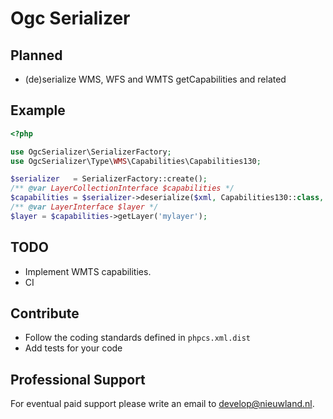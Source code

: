 # Ogc Serializer


## Planned

* (de)serialize WMS, WFS and WMTS getCapabilities and related

## Example

```php
<?php

use OgcSerializer\SerializerFactory;
use OgcSerializer\Type\WMS\Capabilities\Capabilities130;

$serializer   = SerializerFactory::create();
/** @var LayerCollectionInterface $capabilities */
$capabilities = $serializer->deserialize($xml, Capabilities130::class, 'xml');
/** @var LayerInterface $layer */
$layer = $capabilities->getLayer('mylayer');
```


## TODO 

* Implement WMTS capabilities.
* CI 

## Contribute

* Follow the coding standards defined in `phpcs.xml.dist`
* Add tests for your code
 
## Professional Support

For eventual paid support please write an email to develop@nieuwland.nl.